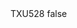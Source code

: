 <?xml version="1.0" encoding="UTF-8"?>
<CustomMetadata xmlns="http://soap.sforce.com/2006/04/metadata">
    <label>TXU528</label>
    <protected>false</protected>
</CustomMetadata>
